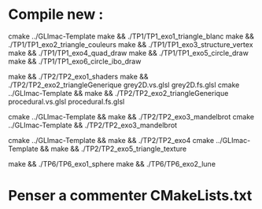 # Compile new :

cmake ../GLImac-Template 
make && ./TP1/TP1_exo1_triangle_blanc
make && ./TP1/TP1_exo2_triangle_couleurs
make && ./TP1/TP1_exo3_structure_vertex
make && ./TP1/TP1_exo4_quad_draw
make && ./TP1/TP1_exo5_circle_draw
make && ./TP1/TP1_exo6_circle_ibo_draw

make && ./TP2/TP2_exo1_shaders
make && ./TP2/TP2_exo2_triangleGenerique grey2D.vs.glsl grey2D.fs.glsl
cmake ../GLImac-Template && make && ./TP2/TP2_exo2_triangleGenerique procedural.vs.glsl procedural.fs.glsl

cmake ../GLImac-Template && make && ./TP2/TP2_exo3_mandelbrot
cmake ../GLImac-Template && ./TP2/TP2_exo3_mandelbrot

cmake ../GLImac-Template && make && ./TP2/TP2_exo4
cmake ../GLImac-Template && make && ./TP2/TP2_exo5_triangle_texture

make && ./TP6/TP6_exo1_sphere
make && ./TP6/TP6_exo2_lune

# Penser a commenter CMakeLists.txt